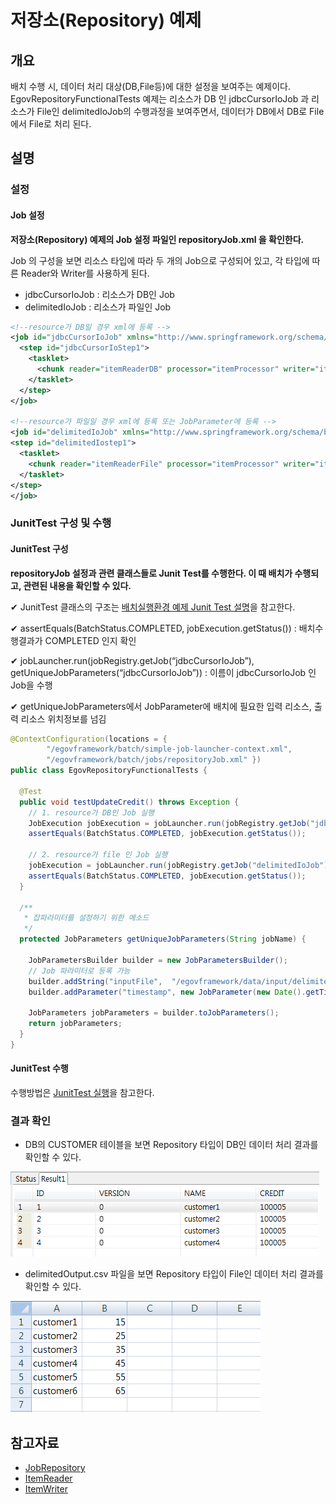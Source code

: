 # 저장소(Repository) 예제

## 개요
배치 수행 시, 데이터 처리 대상(DB,File등)에 대한 설정을 보여주는 예제이다. EgovRepositoryFunctionalTests 예제는 리소스가 DB 인 jdbcCursorIoJob 과 리소스가 File인 delimitedIoJob의 수행과정을 보여주면서, 데이터가 DB에서 DB로 File 에서 File로 처리 된다.

## 설명
### 설정
#### Job 설정
<b>저장소(Repository) 예제의 Job 설정 파일인 repositoryJob.xml 을 확인한다.</b>

Job 의 구성을 보면 리소스 타입에 따라 두 개의 Job으로 구성되어 있고, 각 타입에 따른 Reader와 Writer를 사용하게 된다.

- jdbcCursorIoJob : 리소스가 DB인 Job
- delimitedIoJob : 리소스가 파일인 Job

```xml
<!--resource가 DB일 경우 xml에 등록 -->
<job id="jdbcCursorIoJob" xmlns="http://www.springframework.org/schema/batch">
  <step id="jdbcCursorIoStep1">
    <tasklet>
      <chunk reader="itemReaderDB" processor="itemProcessor" writer="itemWriterDB" commit-interval="2" />
    </tasklet>
  </step>
</job>
        
<!--resource가 파일일 경우 xml에 등록 또는 JobParameter에 등록 -->
<job id="delimitedIoJob" xmlns="http://www.springframework.org/schema/batch">
<step id="delimitedIostep1">
  <tasklet>
    <chunk reader="itemReaderFile" processor="itemProcessor" writer="itemWriterFile" commit-interval="2"/>
  </tasklet>
</step>
</job>
```

### JunitTest 구성 및 수행
#### JunitTest 구성
<b>repositoryJob 설정과 관련 클래스들로 Junit Test를 수행한다. 이 때 배치가 수행되고, 관련된 내용을 확인할 수 있다.</b>

✔ JunitTest 클래스의 구조는 [배치실행환경 예제 Junit Test 설명](./batch-example-run_junit_test.md)을 참고한다.

✔ assertEquals(BatchStatus.COMPLETED, jobExecution.getStatus()) : 배치수행결과가 COMPLETED 인지 확인

✔ jobLauncher.run(jobRegistry.getJob(“jdbcCursorIoJob”), getUniqueJobParameters(“jdbcCursorIoJob”)) : 이름이 jdbcCursorIoJob 인 Job을 수행

✔ getUniqueJobParameters에서 JobParameter에 배치에 필요한 입력 리소스, 출력 리소스 위치정보를 넘김

```java
@ContextConfiguration(locations = {
        "/egovframework/batch/simple-job-launcher-context.xml",
        "/egovframework/batch/jobs/repositoryJob.xml" })
public class EgovRepositoryFunctionalTests {

  @Test
  public void testUpdateCredit() throws Exception {
    // 1. resource가 DB인 Job 실행
    JobExecution jobExecution = jobLauncher.run(jobRegistry.getJob("jdbcCursorIoJob"),getUniqueJobParameters("jdbcCursorIoJob"));
    assertEquals(BatchStatus.COMPLETED, jobExecution.getStatus());

    // 2. resource가 file 인 Job 실행
    jobExecution = jobLauncher.run(jobRegistry.getJob("delimitedIoJob"),getUniqueJobParameters("delimitedIoJob"));
    assertEquals(BatchStatus.COMPLETED, jobExecution.getStatus());
  }

  /**
   * 잡파라미터를 설정하기 위한 메소드
   */
  protected JobParameters getUniqueJobParameters(String jobName) {

    JobParametersBuilder builder = new JobParametersBuilder();
    // Job 파라미터로 등록 가능
    builder.addString("inputFile",	"/egovframework/data/input/delimited.csv");
    builder.addParameter("timestamp", new JobParameter(new Date().getTime()));

    JobParameters jobParameters = builder.toJobParameters();
    return jobParameters;
  }
}
```

#### JunitTest 수행
수행방법은 [JunitTest 실행](https://www.egovframe.go.kr/wiki/doku.php?id=egovframework:dev2:tst:test_case#test_case_%EC%8B%A4%ED%96%89)을 참고한다.

### 결과 확인
- DB의 CUSTOMER 테이블을 보면 Repository 타입이 DB인 데이터 처리 결과를 확인할 수 있다.

![repository_exam_result_db](./images/repository_exam_result_db.png)

- delimitedOutput.csv 파일을 보면 Repository 타입이 File인 데이터 처리 결과를 확인할 수 있다.

![repository_exam_result_file](./images/repository_exam_result_file.png)

## 참고자료
- [JobRepository](./batch-execution-job-repository.md)
- [ItemReader](./batch-core-item_reader.md)
- [ItemWriter](./batch-core-item_writer.md)